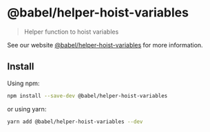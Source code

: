 # @babel/helper-hoist-variables

> Helper function to hoist variables

See our website [@babel/helper-hoist-variables](https://babeljs.io/docs/en/next/babel-helper-hoist-variables.html) for
more information.

## Install

Using npm:

```sh
npm install --save-dev @babel/helper-hoist-variables
```

or using yarn:

```sh
yarn add @babel/helper-hoist-variables --dev
```
